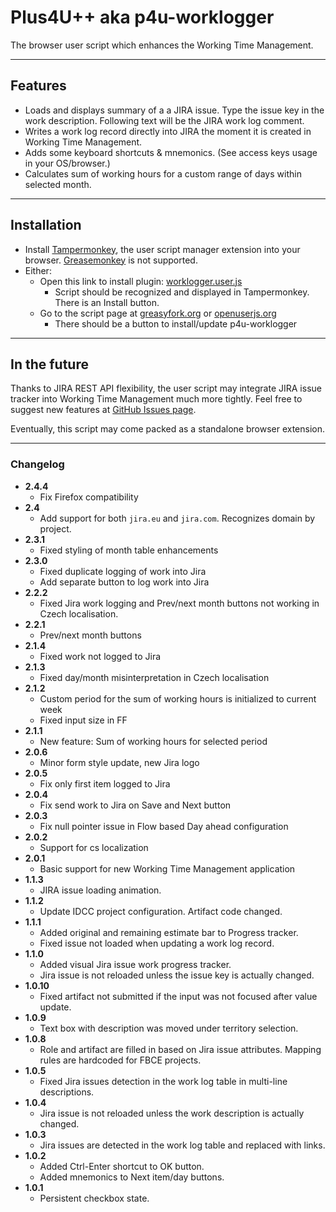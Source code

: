 # Plus4U++ aka p4u-worklogger
The browser user script which enhances the Working Time Management.

***

## Features
- Loads and displays summary of a a JIRA issue. Type the issue key in the work description. Following text will be the JIRA work log comment.
- Writes a work log record directly into JIRA the moment it is created in Working Time Management.
- Adds some keyboard shortcuts & mnemonics. (See access keys usage in your OS/browser.)
- Calculates sum of working hours for a custom range of days within selected month.

***

## Installation
- Install [Tampermonkey](https://tampermonkey.net), the user script manager
 extension into your browser. [Greasemonkey](https://www.greasespot.net) is not supported. 
- Either:
  - Open this link to install plugin: [worklogger.user.js](https://github.com/bubblefoil/p4u-worklogger/raw/master/worklogger.user.js)
    - Script should be recognized and displayed in Tampermonkey. There is an Install button.
  - Go to the script page at [greasyfork.org](https://greasyfork.org/en/scripts/36386-p4u-worklogger) or [openuserjs.org](https://openuserjs.org/scripts/bubblefoil/p4u-worklogger)
    - There should be a button to install/update p4u-worklogger

***

## In the future
Thanks to JIRA REST API flexibility, the user script may integrate JIRA issue tracker into Working Time Management much more tightly.
Feel free to suggest new features at [GitHub Issues page](https://github.com/bubblefoil/p4u-worklogger/issues).

Eventually, this script may come packed as a standalone browser extension.

***

### Changelog
- **2.4.4**
    - Fix Firefox compatibility
- **2.4**
    - Add support for both `jira.eu` and `jira.com`. Recognizes domain by project.
- **2.3.1**
    - Fixed styling of month table enhancements
- **2.3.0**
    - Fixed duplicate logging of work into Jira
    - Add separate button to log work into Jira
- **2.2.2**
    - Fixed Jira work logging and Prev/next month buttons not working in Czech localisation.
- **2.2.1**
    - Prev/next month buttons
- **2.1.4**
    - Fixed work not logged to Jira
- **2.1.3**
    - Fixed day/month misinterpretation in Czech localisation
- **2.1.2**
    - Custom period for the sum of working hours is initialized to current week
    - Fixed input size in FF
- **2.1.1**
    - New feature: Sum of working hours for selected period
- **2.0.6**
    - Minor form style update, new Jira logo
- **2.0.5**
    - Fix only first item logged to Jira
- **2.0.4**
    - Fix send work to Jira on Save and Next button
- **2.0.3**
    - Fix null pointer issue in Flow based Day ahead configuration
- **2.0.2**
    - Support for cs localization
- **2.0.1**
    - Basic support for new Working Time Management application    
- **1.1.3**
    - JIRA issue loading animation.
- **1.1.2**
    - Update IDCC project configuration. Artifact code changed.     
- **1.1.1**
    - Added original and remaining estimate bar to Progress tracker.
    - Fixed issue not loaded when updating a work log record.
- **1.1.0**
    - Added visual Jira issue work progress tracker.
    - Jira issue is not reloaded unless the issue key is actually changed.
- **1.0.10**
    - Fixed artifact not submitted if the input was not focused after value update.
- **1.0.9**
    - Text box with description was moved under territory selection. 
- **1.0.8**
    - Role and artifact are filled in based on Jira issue attributes. Mapping rules are hardcoded for FBCE projects.
- **1.0.5**
    - Fixed Jira issues detection in the work log table in multi-line descriptions.
- **1.0.4**
    - Jira issue is not reloaded unless the work description is actually changed.
- **1.0.3**
    - Jira issues are detected in the work log table and replaced with links.
- **1.0.2**
    - Added Ctrl-Enter shortcut to OK button.
    - Added mnemonics to Next item/day buttons.
- **1.0.1**
    - Persistent checkbox state.

